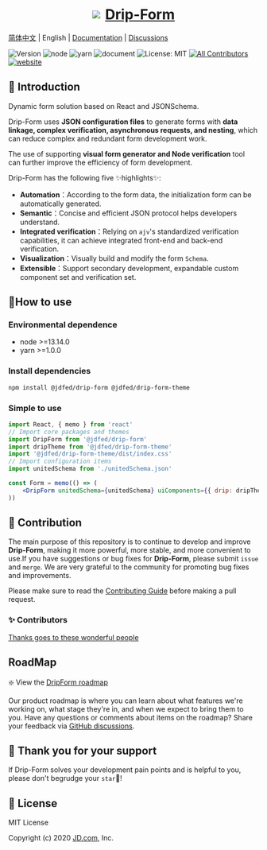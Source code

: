 <a href='http://drip.jd.com/drip-form/index.html'>

<h1 style="display: flex; align-items: center; justify-content: center">
  <img src='https://storage.360buyimg.com/imgtools/7e0e546a96-d962c880-f9a2-11eb-bf08-d585041b7c80.svg'/>
  <span style="margin-left: 10px">Drip-Form</span>
</h1>
</a>

[简体中文](./README.md) | English | [Documentation](https://jdfed.github.io/drip-form/) | [Discussions](https://github.com/JDFED/drip-form/discussions)

<!-- ALL-CONTRIBUTORS-BADGE:START - Do not remove or modify this section -->

[contributors]: https://img.shields.io/badge/all_contributors-12-orange.svg?style=flat-square 'Number of contributors on All-Contributors'

<!-- ALL-CONTRIBUTORS-BADGE:END -->

![Version](https://img.shields.io/badge/version-1.0.0-blue.svg?cacheSeconds=2592000)
![node](https://img.shields.io/badge/node-%3E%3D13.14.0-blue.svg)
![yarn](https://img.shields.io/badge/yarn-%3E%3D1.0.0-blue.svg)
![document](https://img.shields.io/badge/documentation-yes-brightgreen.svg)
![License: MIT](https://img.shields.io/badge/License-MIT-yellow.svg)
[![All Contributors][contributors]](./CONTRIBUTORS.md)
[![website](https://github.com/JDFED/drip-form/actions/workflows/website.yml/badge.svg?branch=dev)](https://github.com/JDFED/drip-form/actions/workflows/website.yml)

## 📖 Introduction

Dynamic form solution based on React and JSONSchema.

Drip-Form uses **JSON configuration files** to generate forms with **data linkage, complex verification, asynchronous requests, and nesting**, which can reduce complex and redundant form development work.

The use of supporting **visual form generator and Node verification** tool can further improve the efficiency of form development.

Drip-Form has the following five ✨highlights✨:

- **Automation**：According to the form data, the initialization form can be automatically generated.
- **Semantic**：Concise and efficient JSON protocol helps developers understand.
- **Integrated verification**：Relying on `ajv`'s standardized verification capabilities, it can achieve integrated front-end and back-end verification.
- **Visualization**：Visually build and modify the form `Schema`.
- **Extensible**：Support secondary development, expandable custom component set and verification set.

## 🔨How to use

### Environmental dependence

- node >=13.14.0
- yarn >=1.0.0

### Install dependencies

```sh
npm install @jdfed/drip-form @jdfed/drip-form-theme
```

### Simple to use

```jsx
import React, { memo } from 'react'
// Import core packages and themes
import DripForm from '@jdfed/drip-form'
import dripTheme from '@jdfed/drip-form-theme'
import '@jdfed/drip-form-theme/dist/index.css'
// Import configuration items
import unitedSchema from './unitedSchema.json'

const Form = memo(() => (
	<DripForm unitedSchema={unitedSchema} uiComponents={{ drip: dripTheme }} />
))
```

## 🤔 Contribution

The main purpose of this repository is to continue to develop and improve **Drip-Form**, making it more powerful, more stable, and more convenient to use.If you have suggestions or bug fixes for **Drip-Form**, please submit `issue` and `merge`. We are very grateful to the community for promoting bug fixes and improvements.

Please make sure to read the [Contributing Guide](./CONTRIBUTING.md) before making a pull request.

### ✨ Contributors

[Thanks goes to these wonderful people](./CONTRIBUTORS.md)

## RoadMap

:sparkle: View the [DripForm roadmap](https://github.com/orgs/JDFED/projects/2/views/7)

Our product roadmap is where you can learn about what features we're working on, what stage they're in, and when we expect to bring them to you. Have any questions or comments about items on the roadmap? Share your feedback via [GitHub discussions](https://github.com/JDFED/drip-form/discussions).

## 🌟 Thank you for your support

If Drip-Form solves your development pain points and is helpful to you, please don't begrudge your `star`🌟!

## 📄 License

MIT License

Copyright (c) 2020 <a href='https://www.jd.com/'>JD.com</a>, Inc.
